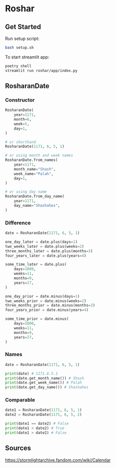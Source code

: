 # Roshar 

## Get Started

Run setup script:
```bash
bash setup.sh
```

To start streamlit app:
```bash
poetry shell
streamlit run roshar/app/index.py
```

## RosharanDate

### Constructor

```python
RosharanDate(
    year=1171,
    month=6,
    week=5,
    day=1,
)

# or shorthand
RosharanDate(1171, 6, 5, 1)

# or using month and week names
RosharanDate.from_names(
    year=1171,
    month_name="Shash",
    week_name="Palah",
    day=1,
)

# or using day name
RosharanDate.from_day_name(
    year=1171,
    day_name="Shashahes",
)
```

### Difference

```python
date = RosharanDate(1171, 6, 5, 1)

one_day_later = date.plus(days=1)
two_weeks_later = date.plus(weeks=2)
three_months_later = date.plus(months=3)
four_years_later = date.plus(years=4)

some_time_later = date.plus(
    days=1000,
    weeks=11,
    months=9,
    years=27,
)

one_day_prior = date.minus(days=1)
two_weeks_prior = date.minus(weeks=2)
three_months_prior = date.minus(months=3)
four_years_prior = date.minus(years=4)

some_time_prior = date.minus(
    days=1000,
    weeks=11,
    months=9,
    years=27,
)
```

### Names

```python
date = RosharanDate(1171, 6, 5, 1)

print(date) # 1171.6.5.1
print(date.get_month_name()) # Shash
print(date.get_week_name()) # Palah
print(date.get_day_name()) # Shashahes
```

### Comparable

```python
date1 = RosharanDate(1171, 6, 5, 1)
date2 = RosharanDate(1171, 6, 5, 2)

print(date1 == date2) # False
print(date1 < date2) # True
print(date1 > date2) # False
```

## Sources

https://stormlightarchive.fandom.com/wiki/Calendar
